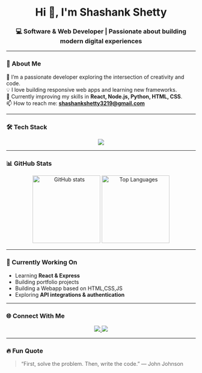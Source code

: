 <h1 align="center">Hi 👋, I'm Shashank Shetty</h1>
<h3 align="center">💻 Software & Web Developer | Passionate about building modern digital experiences</h3>

---

### 🌟 About Me  
🚀 I’m a passionate developer exploring the intersection of creativity and code.  
💡 I love building responsive web apps and learning new frameworks.  
🎯 Currently improving my skills in **React, Node.js, Python, HTML, CSS**.  
📫 How to reach me: **shashankshetty3219@gmail.com**

---

### 🛠️ Tech Stack  
<p align="center">
  <img src="https://skillicons.dev/icons?i=html,css,js,react,nodejs,express,python,mongodb,mysql,git,github,vscode" />
</p>

---

### 📊 GitHub Stats  
<p align="center">
  <img src="https://github-readme-stats.vercel.app/api?username=shaz-06&show_icons=true&theme=radical" alt="GitHub stats" height="180em"/>
  <img src="https://github-readme-stats.vercel.app/api/top-langs/?username=shaz-06&layout=compact&theme=radical" alt="Top Languages" height="180em"/>
</p>

---

### 🧠 Currently Working On
- Learning **React & Express**
- Building portfolio projects
- Building a Webapp based on HTML,CSS,JS
- Exploring **API integrations & authentication**

---

### 🌐 Connect With Me  
<p align="center">
  <a href="https://linkedin.com/in/shashank-shetty-070447336" target="_blank">
    <img src="https://img.shields.io/badge/LinkedIn-0A66C2?style=for-the-badge&logo=linkedin&logoColor=white"/>
  </a>
  <a href="mailto:shashankshetty3219@gmail.com">
    <img src="https://img.shields.io/badge/Email-D14836?style=for-the-badge&logo=gmail&logoColor=white"/>
  </a>
</p>

---

### 🔥 Fun Quote
> “First, solve the problem. Then, write the code.” — John Johnson
